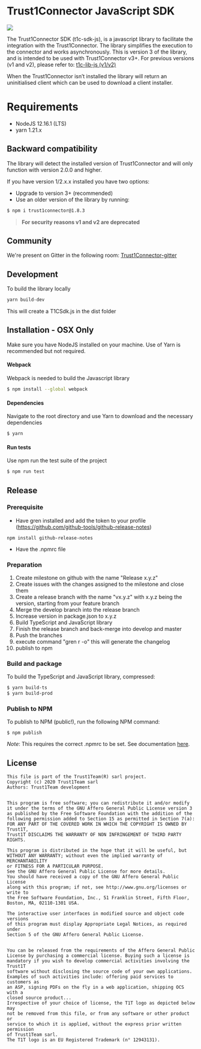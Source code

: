 # Trust1Connector JavaScript SDK
[![][t1c-logo]][Trust1Connector-url]

The Trust1Connector SDK (t1c-sdk-js), is a javascript library to facilitate the integration with the Trust1Connector. The library simplifies the execution to the connector and works asynchronously.
This is version 3 of the library, and is intended to be used with Trust1Connector v3+. For previous versions (v1 and v2), please refer to: [t1c-lib-js (v1/v2)][Trust1Connector-archived-t1c-lib]

When the Trust1Connector isn’t installed the library will return an uninitialised client which can be used to download a client installer.

# Requirements
- NodeJS 12.16.1 (LTS)
- yarn 1.21.x

## Backward compatibility
The library will detect the installed version of Trust1Connector and will only function with version 2.0.0 and higher.

If you have version 1/2.x.x installed you have two options:

  * Upgrade to version 3+ (recommended)
  * Use an older version of the library by running:

```bash
$ npm i trust1connector@1.8.3
```
> __For security reasons v1 and v2 are deprecated__

## Community
We're present on Gitter in the following room:
[Trust1Connector-gitter]

## Development
To build the library locally
```bash
yarn build-dev
```
This will create a T1CSdk.js in the dist folder

## Installation - OSX Only
Make sure you have NodeJS installed on your machine. Use of Yarn is recommended but not required.

#### Webpack
Webpack is needed to build the Javascript library
```bash
$ npm install --global webpack
```

#### Dependencies
Navigate to the root directory and use Yarn to download and the necessary dependencies
```bash
$ yarn
```
#### Run tests
Use npm run the test suite of the project
```bash
$ npm run test
```

## Release
### Prerequisite
- Have gren installed and add the token to your profile (https://github.com/github-tools/github-release-notes)
```
npm install github-release-notes
```
- Have the .npmrc file

### Preparation
1. Create milestone on github with the name "Release x.y.z"
1. Create issues with the changes assigned to the milestone and close them
1. Create a release branch with the name "vx.y.z" with x.y.z being the version, starting from your feature branch
1. Merge the develop branch into the release branch
1. Increase version in package.json to x.y.z
1. Build TypeScript and JavaScript library
1. Finish the release branch and back-merge into develop and master
1. Push the branches
1. execute command "gren r -o" this will generate the changelog
1. publish to npm

### Build and package
To build the TypeScript and JavaScript library, compressed:
```bash
$ yarn build-ts
$ yarn build-prod
```

### Publish to NPM
To publish to NPM (public!), run the following NPM command:
```
$ npm publish
```
*Note*: This requires the correct .npmrc to be set. See documentation [here](https://trust1t.atlassian.net/wiki/spaces/NPAPI/pages/631242830/Publishing+to+public+NPM+registry).


## License

```
This file is part of the Trust1Team(R) sarl project.
Copyright (c) 2020 Trust1Team sarl
Authors: Trust1Team development


This program is free software; you can redistribute it and/or modify
it under the terms of the GNU Affero General Public License version 3
as published by the Free Software Foundation with the addition of the
following permission added to Section 15 as permitted in Section 7(a):
FOR ANY PART OF THE COVERED WORK IN WHICH THE COPYRIGHT IS OWNED BY Trust1T,
Trust1T DISCLAIMS THE WARRANTY OF NON INFRINGEMENT OF THIRD PARTY RIGHTS.

This program is distributed in the hope that it will be useful, but
WITHOUT ANY WARRANTY; without even the implied warranty of MERCHANTABILITY
or FITNESS FOR A PARTICULAR PURPOSE.
See the GNU Affero General Public License for more details.
You should have received a copy of the GNU Affero General Public License
along with this program; if not, see http://www.gnu.org/licenses or write to
the Free Software Foundation, Inc., 51 Franklin Street, Fifth Floor,
Boston, MA, 02110-1301 USA.

The interactive user interfaces in modified source and object code versions
of this program must display Appropriate Legal Notices, as required under
Section 5 of the GNU Affero General Public License.


You can be released from the requirements of the Affero General Public
License by purchasing a commercial license. Buying such a license is
mandatory if you wish to develop commercial activities involving the Trust1T
software without disclosing the source code of your own applications.
Examples of such activities include: offering paid services to customers as
an ASP, signing PDFs on the fly in a web application, shipping OCS with a
closed source product...
Irrespective of your choice of license, the T1T logo as depicted below may
not be removed from this file, or from any software or other product or
service to which it is applied, without the express prior written permission
of Trust1Team sarl.
The T1T logo is an EU Registered Trademark (n° 12943131).
```

[Trust1Team-url]: http://trust1team.com
[Trust1Connector-url]: http://www.trust1connector.com
[Trust1Connector-archived-t1c-lib]: https://github.com/Trust1Team/t1c-lib-js
[Trust1Connector-gitter]: https://gitter.im/Trust1Team/Trust1Connector?utm_source=share-link&utm_medium=link&utm_campaign=share-link
[t1t-logo]: http://imgur.com/lukAaxx.png
[t1c-logo]: http://i.imgur.com/We0DIvj.png
[jwt-up-doc]: https://trust1t.atlassian.net/wiki/pages/viewpage.action?pageId=74547210
